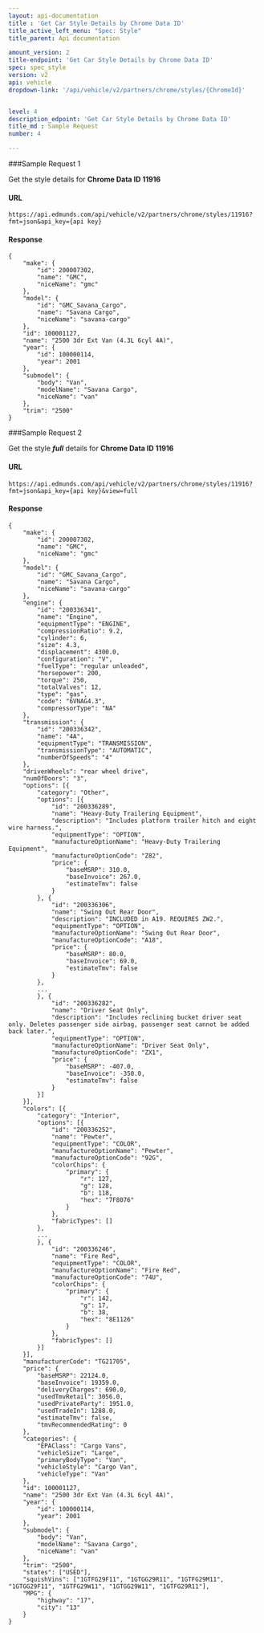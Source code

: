 ```yaml
---
layout: api-documentation
title : 'Get Car Style Details by Chrome Data ID'
title_active_left_menu: "Spec: Style"
title_parent: Api documentation

amount_version: 2
title-endpoint: 'Get Car Style Details by Chrome Data ID'
spec: spec_style
version: v2
api: vehicle
dropdown-link: '/api/vehicle/v2/partners/chrome/styles/{ChromeId}'


level: 4
description_edpoint: 'Get Car Style Details by Chrome Data ID'
title_md : Sample Request
number: 4

---
```


###Sample Request 1

Get the style details for **Chrome Data ID 11916**

#### URL

	https://api.edmunds.com/api/vehicle/v2/partners/chrome/styles/11916?fmt=json&api_key={api key}
	
#### Response
	
	{
	    "make": {
	        "id": 200007302,
	        "name": "GMC",
	        "niceName": "gmc"
	    },
	    "model": {
	        "id": "GMC_Savana_Cargo",
	        "name": "Savana Cargo",
	        "niceName": "savana-cargo"
	    },
	    "id": 100001127,
	    "name": "2500 3dr Ext Van (4.3L 6cyl 4A)",
	    "year": {
	        "id": 100000114,
	        "year": 2001
	    },
	    "submodel": {
	        "body": "Van",
	        "modelName": "Savana Cargo",
	        "niceName": "van"
	    },
	    "trim": "2500"
	}

###Sample Request 2

Get the style ***full*** details for **Chrome Data ID 11916**

#### URL

	https://api.edmunds.com/api/vehicle/v2/partners/chrome/styles/11916?fmt=json&api_key={api key}&view=full

#### Response

	{
	    "make": {
	        "id": 200007302,
	        "name": "GMC",
	        "niceName": "gmc"
	    },
	    "model": {
	        "id": "GMC_Savana_Cargo",
	        "name": "Savana Cargo",
	        "niceName": "savana-cargo"
	    },
	    "engine": {
	        "id": "200336341",
	        "name": "Engine",
	        "equipmentType": "ENGINE",
	        "compressionRatio": 9.2,
	        "cylinder": 6,
	        "size": 4.3,
	        "displacement": 4300.0,
	        "configuration": "V",
	        "fuelType": "regular unleaded",
	        "horsepower": 200,
	        "torque": 250,
	        "totalValves": 12,
	        "type": "gas",
	        "code": "6VNAG4.3",
	        "compressorType": "NA"
	    },
	    "transmission": {
	        "id": "200336342",
	        "name": "4A",
	        "equipmentType": "TRANSMISSION",
	        "transmissionType": "AUTOMATIC",
	        "numberOfSpeeds": "4"
	    },
	    "drivenWheels": "rear wheel drive",
	    "numOfDoors": "3",
	    "options": [{
	        "category": "Other",
	        "options": [{
	            "id": "200336289",
	            "name": "Heavy-Duty Trailering Equipment",
	            "description": "Includes platform trailer hitch and eight wire harness.",
	            "equipmentType": "OPTION",
	            "manufactureOptionName": "Heavy-Duty Trailering Equipment",
	            "manufactureOptionCode": "Z82",
	            "price": {
	                "baseMSRP": 310.0,
	                "baseInvoice": 267.0,
	                "estimateTmv": false
	            }
	        }, {
	            "id": "200336306",
	            "name": "Swing Out Rear Door",
	            "description": "INCLUDED in A19. REQUIRES ZW2.",
	            "equipmentType": "OPTION",
	            "manufactureOptionName": "Swing Out Rear Door",
	            "manufactureOptionCode": "A18",
	            "price": {
	                "baseMSRP": 80.0,
	                "baseInvoice": 69.0,
	                "estimateTmv": false
	            }
	        }, 
			...
	        }, {
	            "id": "200336282",
	            "name": "Driver Seat Only",
	            "description": "Includes reclining bucket driver seat only. Deletes passenger side airbag, passenger seat cannot be added back later.",
	            "equipmentType": "OPTION",
	            "manufactureOptionName": "Driver Seat Only",
	            "manufactureOptionCode": "ZX1",
	            "price": {
	                "baseMSRP": -407.0,
	                "baseInvoice": -350.0,
	                "estimateTmv": false
	            }
	        }]
	    }],
	    "colors": [{
	        "category": "Interior",
	        "options": [{
	            "id": "200336252",
	            "name": "Pewter",
	            "equipmentType": "COLOR",
	            "manufactureOptionName": "Pewter",
	            "manufactureOptionCode": "92G",
	            "colorChips": {
	                "primary": {
	                    "r": 127,
	                    "g": 128,
	                    "b": 118,
	                    "hex": "7F8076"
	                }
	            },
	            "fabricTypes": []
	        }, 
			...
	        }, {
	            "id": "200336246",
	            "name": "Fire Red",
	            "equipmentType": "COLOR",
	            "manufactureOptionName": "Fire Red",
	            "manufactureOptionCode": "74U",
	            "colorChips": {
	                "primary": {
	                    "r": 142,
	                    "g": 17,
	                    "b": 38,
	                    "hex": "8E1126"
	                }
	            },
	            "fabricTypes": []
	        }]
	    }],
	    "manufacturerCode": "TG21705",
	    "price": {
	        "baseMSRP": 22124.0,
	        "baseInvoice": 19359.0,
	        "deliveryCharges": 690.0,
	        "usedTmvRetail": 3056.0,
	        "usedPrivateParty": 1951.0,
	        "usedTradeIn": 1288.0,
	        "estimateTmv": false,
	        "tmvRecommendedRating": 0
	    },
	    "categories": {
	        "EPAClass": "Cargo Vans",
	        "vehicleSize": "Large",
	        "primaryBodyType": "Van",
	        "vehicleStyle": "Cargo Van",
	        "vehicleType": "Van"
	    },
	    "id": 100001127,
	    "name": "2500 3dr Ext Van (4.3L 6cyl 4A)",
	    "year": {
	        "id": 100000114,
	        "year": 2001
	    },
	    "submodel": {
	        "body": "Van",
	        "modelName": "Savana Cargo",
	        "niceName": "van"
	    },
	    "trim": "2500",
	    "states": ["USED"],
	    "squishVins": ["1GTFG29F11", "1GTGG29R11", "1GTFG29M11", "1GTGG29F11", "1GTFG29W11", "1GTGG29W11", "1GTFG29R11"],
	    "MPG": {
	        "highway": "17",
	        "city": "13"
	    }
	}